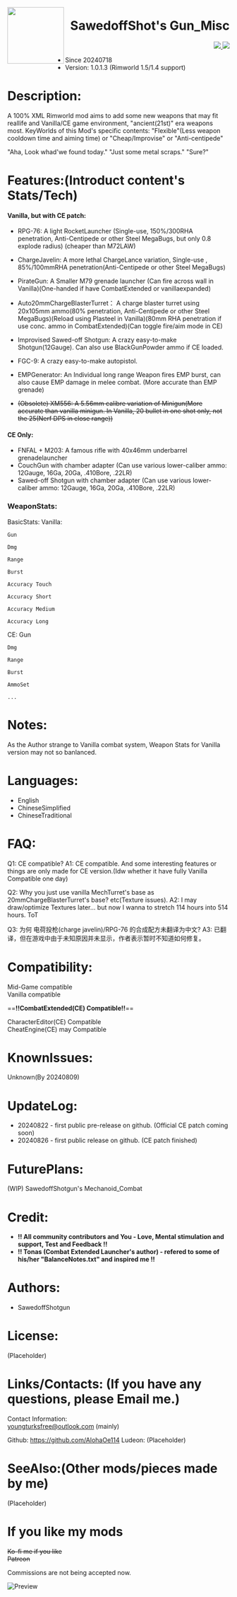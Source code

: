 <p>
  <img src="About/SS_Icon.png" height="128" align="left">
  <h1 align="right">SawedoffShot's Gun_Misc</h1>
</p>

<p align="right">
  <a href="https://github.com/AlohaOe114/SawedoffShotgun-s-Gun_Misc/releases">
    <img src="https://img.shields.io/badge/-latest%20release-gray?style=for-the-badge&logo=github">
  </a>
  <a href="https://github.com/AlohaOe114/SawedoffShotgun-s-Gun_Misc/releases">
    <img src="https://img.shields.io/badge/-Email%20me-blue?style=for-the-badge&logo=mail">
  </a>
</p>


 - Since 20240718
 - Version: 1.0.1.3 (Rimworld 1.5/1.4 support)

# Description:

 A 100% XML Rimworld mod aims to add some new weapons that may fit reallife and Vanilla/CE game environment, "ancient(21st)" era weapons most.
 KeyWorlds of this Mod's specific contents:
  "Flexible"(Less weapon cooldown time and aiming time) or "Cheap/Improvise" or "Anti-centipede"

 "Aha, Look whad'we found today." "Just some metal scraps." "Sure?"


# Features:(Introduct content's Stats/Tech)



 #### Vanilla, but with CE patch:
 - RPG-76: A light RocketLauncher (Single-use, 150%/300RHA penetration, Anti-Centipede or other Steel MegaBugs, but only 0.8 explode radius) (cheaper than M72LAW)
 - ChargeJavelin: A more lethal ChargeLance variation, Single-use , 85%/100mmRHA penetration(Anti-Centipede or other Steel MegaBugs)
 - PirateGun: A Smaller M79 grenade launcher (Can fire across wall in Vanilla)(One-handed if have CombatExtended or vanillaexpanded)

 - Auto20mmChargeBlasterTurret： A charge blaster turret using 20x105mm ammo(80% penetration, Anti-Centipede or other Steel MegaBugs)(Reload using Plasteel in Vanilla)(80mm RHA penetration if use conc. ammo in CombatExtended)(Can toggle fire/aim mode in CE)

 - Improvised Sawed-off Shotgun: A crazy easy-to-make Shotgun(12Gauge). Can also use BlackGunPowder ammo if CE loaded.
 - FGC-9: A crazy easy-to-make autopistol.

 - EMPGenerator: An Individual long range Weapon fires EMP burst, can also cause EMP damage in melee combat. (More accurate than EMP grenade)

 - ~~(Obsolete) XM556: A 5.56mm calibre variation of Minigun(More accurate than vanilla minigun. In Vanilla, 20 bullet in one shot only, not the 25(Nerf DPS in close range))~~

 #### CE Only:
 - FNFAL + M203: A famous rifle with 40x46mm underbarrel grenadelauncher
 - CouchGun with chamber adapter (Can use various lower-caliber ammo: 12Gauge, 16Ga, 20Ga, .410Bore, .22LR)
 - Sawed-off Shotgun with chamber adapter (Can use various lower-caliber ammo: 12Gauge, 16Ga, 20Ga, .410Bore, .22LR)

### WeaponStats:

 BasicStats:
  Vanilla:
	
	Gun
	
	Dmg
	
	Range
	
	Burst
	
	Accuracy Touch
	
	Accuracy Short
	
	Accuracy Medium
	
	Accuracy Long
	

  CE:
    Gun
  
    Dmg
  
    Range
  
    Burst

    AmmoSet
  
    ...
  
  
 
# Notes:
 As the Author strange to Vanilla combat system, Weapon Stats for Vanilla version may not so banlanced.

# Languages:
 - English
 - ChineseSimplified
 - ChineseTraditional

# FAQ:
 Q1: CE compatible?
 A1: CE compatible. And some interesting features or things are only made for CE version.(Idw whether it have fully Vanilla Compatible one day)

 Q2: Why you just use vanilla MechTurret's base as 20mmChargeBlasterTurret's base? etc(Texture issues).
 A2: I may draw/optimize Textures later... but now I wanna to stretch 114 hours into 514 hours. ToT
 
 Q3: 为何 电荷投枪(charge javelin)/RPG-76 的合成配方未翻译为中文?
 A3: 已翻译，但在游戏中由于未知原因并未显示，作者表示暂时不知道如何修复。
 
# Compatibility:
 Mid-Game compatible   
 Vanilla compatible   
 
 ==**!!CombatExtended(CE) Compatible!!**==   

 CharacterEditor(CE) Compatible   
 CheatEngine(CE) may Compatible   

# KnownIssues:
 Unknown(By 20240809)

# UpdateLog:
 - 20240822 - first public pre-release on github. (Official CE patch coming soon)
 - 20240826 - first public release on github. (CE patch finished)
 
# FuturePlans:
 (WIP) SawedoffShotgun's Mechanoid_Combat

# Credit:
 - **!! All community contributors and You - Love, Mental stimulation and support, Test and Feedback !!**
 - **!! Tonas (Combat Extended Launcher's author) - refered to some of his/her "BalanceNotes.txt" and inspired me !!**

# Authors:
 - SawedoffShotgun

# License:
 (Placeholder)

# Links/Contacts: (If you have any questions, please Email me.)
 Contact Information:  
  youngturksfree@outlook.com (mainly)

 Github: https://github.com/AlohaOe114
 Ludeon: (Placeholder)

# SeeAlso:(Other mods/pieces made by me)
 (Placeholder)

# If you like my mods
 ~~Ko-fi me if you like~~    
 ~~Patreon~~

 Commissions are not being accepted now.


![Preview](/About/Preview.png)